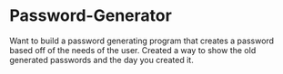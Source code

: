 # Password-Generator
Want to build a password generating program that creates a password based off of the needs of the user.
Created a way to show the old generated passwords and the day you created it.
